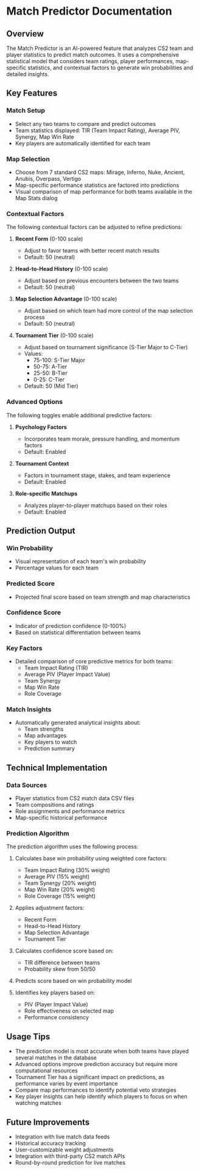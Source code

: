 # Match Predictor Documentation

## Overview

The Match Predictor is an AI-powered feature that analyzes CS2 team and player statistics to predict match outcomes. It uses a comprehensive statistical model that considers team ratings, player performances, map-specific statistics, and contextual factors to generate win probabilities and detailed insights.

## Key Features

### Match Setup
- Select any two teams to compare and predict outcomes
- Team statistics displayed: TIR (Team Impact Rating), Average PIV, Synergy, Map Win Rate
- Key players are automatically identified for each team

### Map Selection
- Choose from 7 standard CS2 maps: Mirage, Inferno, Nuke, Ancient, Anubis, Overpass, Vertigo
- Map-specific performance statistics are factored into predictions
- Visual comparison of map performance for both teams available in the Map Stats dialog

### Contextual Factors
The following contextual factors can be adjusted to refine predictions:

1. **Recent Form** (0-100 scale)
   - Adjust to favor teams with better recent match results
   - Default: 50 (neutral)

2. **Head-to-Head History** (0-100 scale)
   - Adjust based on previous encounters between the two teams
   - Default: 50 (neutral)

3. **Map Selection Advantage** (0-100 scale)
   - Adjust based on which team had more control of the map selection process
   - Default: 50 (neutral)

4. **Tournament Tier** (0-100 scale)
   - Adjust based on tournament significance (S-Tier Major to C-Tier)
   - Values:
     - 75-100: S-Tier Major
     - 50-75: A-Tier
     - 25-50: B-Tier
     - 0-25: C-Tier
   - Default: 50 (Mid Tier)

### Advanced Options
The following toggles enable additional predictive factors:

1. **Psychology Factors**
   - Incorporates team morale, pressure handling, and momentum factors
   - Default: Enabled

2. **Tournament Context**
   - Factors in tournament stage, stakes, and team experience
   - Default: Enabled

3. **Role-specific Matchups**
   - Analyzes player-to-player matchups based on their roles
   - Default: Enabled

## Prediction Output

### Win Probability
- Visual representation of each team's win probability
- Percentage values for each team

### Predicted Score
- Projected final score based on team strength and map characteristics

### Confidence Score
- Indicator of prediction confidence (0-100%)
- Based on statistical differentiation between teams

### Key Factors
- Detailed comparison of core predictive metrics for both teams:
  - Team Impact Rating (TIR)
  - Average PIV (Player Impact Value)
  - Team Synergy
  - Map Win Rate
  - Role Coverage

### Match Insights
- Automatically generated analytical insights about:
  - Team strengths
  - Map advantages
  - Key players to watch
  - Prediction summary

## Technical Implementation

### Data Sources
- Player statistics from CS2 match data CSV files
- Team compositions and ratings
- Role assignments and performance metrics
- Map-specific historical performance

### Prediction Algorithm
The prediction algorithm uses the following process:

1. Calculates base win probability using weighted core factors:
   - Team Impact Rating (30% weight)
   - Average PIV (15% weight)
   - Team Synergy (20% weight)
   - Map Win Rate (20% weight)
   - Role Coverage (15% weight)

2. Applies adjustment factors:
   - Recent Form
   - Head-to-Head History
   - Map Selection Advantage
   - Tournament Tier

3. Calculates confidence score based on:
   - TIR difference between teams
   - Probability skew from 50/50
   
4. Predicts score based on win probability model

5. Identifies key players based on:
   - PIV (Player Impact Value)
   - Role effectiveness on selected map
   - Performance consistency

## Usage Tips

- The prediction model is most accurate when both teams have played several matches in the database
- Advanced options improve prediction accuracy but require more computational resources
- Tournament Tier has a significant impact on predictions, as performance varies by event importance
- Compare map performances to identify potential veto strategies
- Key player insights can help identify which players to focus on when watching matches

## Future Improvements

- Integration with live match data feeds
- Historical accuracy tracking
- User-customizable weight adjustments
- Integration with third-party CS2 match APIs
- Round-by-round prediction for live matches